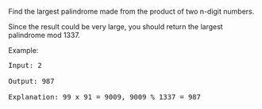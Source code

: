 Find the largest palindrome made from the product of two n-digit numbers.

Since the result could be very large, you should return the largest palindrome mod 1337.

Example:
<pre>
Input: 2

Output: 987

Explanation: 99 x 91 = 9009, 9009 % 1337 = 987
</pre>
